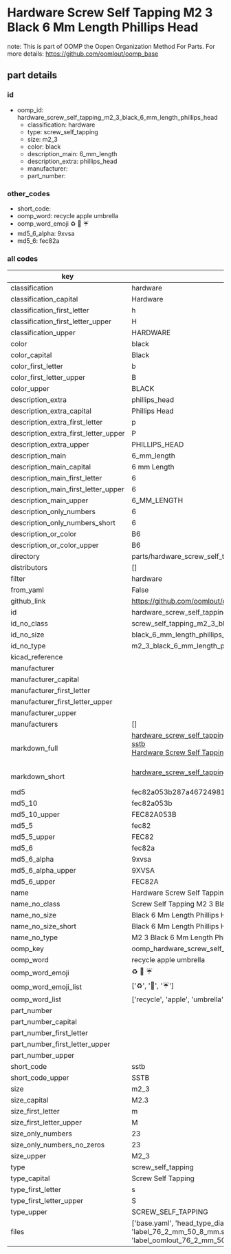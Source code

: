 # Hardware Screw Self Tapping M2 3 Black 6 Mm Length Phillips Head  

note: This is part of OOMP the Oopen Organization Method For Parts. For more details: https://github.com/oomlout/oomp_base

##  part details





### id
* oomp_id: hardware_screw_self_tapping_m2_3_black_6_mm_length_phillips_head
  * classification: hardware
  * type: screw_self_tapping
  * size: m2_3
  * color: black
  * description_main: 6_mm_length
  * description_extra: phillips_head
  * manufacturer: 
  * part_number: 

### other_codes
* short_code: 
* oomp_word: recycle apple umbrella
* oomp_word_emoji :recycle: :apple: :umbrella:
* md5_6_alpha: 9xvsa
* md5_6: fec82a

### all codes 
| key | value |  
| --- | --- |  
| classification | hardware |  
| classification_capital | Hardware |  
| classification_first_letter | h |  
| classification_first_letter_upper | H |  
| classification_upper | HARDWARE |  
| color | black |  
| color_capital | Black |  
| color_first_letter | b |  
| color_first_letter_upper | B |  
| color_upper | BLACK |  
| description_extra | phillips_head |  
| description_extra_capital | Phillips Head |  
| description_extra_first_letter | p |  
| description_extra_first_letter_upper | P |  
| description_extra_upper | PHILLIPS_HEAD |  
| description_main | 6_mm_length |  
| description_main_capital | 6 mm Length |  
| description_main_first_letter | 6 |  
| description_main_first_letter_upper | 6 |  
| description_main_upper | 6_MM_LENGTH |  
| description_only_numbers | 6 |  
| description_only_numbers_short | 6 |  
| description_or_color | B6 |  
| description_or_color_upper | B6 |  
| directory | parts/hardware_screw_self_tapping_m2_3_black_6_mm_length_phillips_head |  
| distributors | [] |  
| filter | hardware |  
| from_yaml | False |  
| github_link | https://github.com/oomlout/oomlout_oomp_part_src/tree/main/parts/hardware_screw_self_tapping_m2_3_black_6_mm_length_phillips_head/working |  
| id | hardware_screw_self_tapping_m2_3_black_6_mm_length_phillips_head |  
| id_no_class | screw_self_tapping_m2_3_black_6_mm_length_phillips_head |  
| id_no_size | black_6_mm_length_phillips_head |  
| id_no_type | m2_3_black_6_mm_length_phillips_head |  
| kicad_reference |  |  
| manufacturer |  |  
| manufacturer_capital |  |  
| manufacturer_first_letter |  |  
| manufacturer_first_letter_upper |  |  
| manufacturer_upper |  |  
| manufacturers | [] |  
| markdown_full | [hardware_screw_self_tapping_m2_3_black_6_mm_length_phillips_head](https://github.com/oomlout/oomlout_oomp_part_src/tree/main/parts/hardware_screw_self_tapping_m2_3_black_6_mm_length_phillips_head/working)<br>[sstb](https://github.com/oomlout/oomlout_oomp_part_src/tree/main/parts/hardware_screw_self_tapping_m2_3_black_6_mm_length_phillips_head/working)<br>[Hardware Screw Self Tapping M2 3 Black 6 Mm Length Phillips Head](https://github.com/oomlout/oomlout_oomp_part_src/tree/main/parts/hardware_screw_self_tapping_m2_3_black_6_mm_length_phillips_head/working)<br><br> |  
| markdown_short | [hardware_screw_self_tapping_m2_3_black_6_mm_length_phillips_head](https://github.com/oomlout/oomlout_oomp_part_src/tree/main/parts/hardware_screw_self_tapping_m2_3_black_6_mm_length_phillips_head/working)<br><br> |  
| md5 | fec82a053b287a46724981b229dc5071 |  
| md5_10 | fec82a053b |  
| md5_10_upper | FEC82A053B |  
| md5_5 | fec82 |  
| md5_5_upper | FEC82 |  
| md5_6 | fec82a |  
| md5_6_alpha | 9xvsa |  
| md5_6_alpha_upper | 9XVSA |  
| md5_6_upper | FEC82A |  
| name | Hardware Screw Self Tapping M2 3 Black 6 Mm Length Phillips Head |  
| name_no_class | Screw Self Tapping M2 3 Black 6 Mm Length Phillips Head |  
| name_no_size | Black 6 Mm Length Phillips Head |  
| name_no_size_short | Black 6 Mm Length Phillips Head |  
| name_no_type | M2 3 Black 6 Mm Length Phillips Head |  
| oomp_key | oomp_hardware_screw_self_tapping_m2_3_black_6_mm_length_phillips_head |  
| oomp_word | recycle apple umbrella |  
| oomp_word_emoji | :recycle: :apple: :umbrella: |  
| oomp_word_emoji_list | [':recycle:', ':apple:', ':umbrella:'] |  
| oomp_word_list | ['recycle', 'apple', 'umbrella'] |  
| part_number |  |  
| part_number_capital |  |  
| part_number_first_letter |  |  
| part_number_first_letter_upper |  |  
| part_number_upper |  |  
| short_code | sstb |  
| short_code_upper | SSTB |  
| size | m2_3 |  
| size_capital | M2.3 |  
| size_first_letter | m |  
| size_first_letter_upper | M |  
| size_only_numbers | 23 |  
| size_only_numbers_no_zeros | 23 |  
| size_upper | M2_3 |  
| type | screw_self_tapping |  
| type_capital | Screw Self Tapping |  
| type_first_letter | s |  
| type_first_letter_upper | S |  
| type_upper | SCREW_SELF_TAPPING |  
| files | ['base.yaml', 'head_type_diagram.png', 'label_15_mm_30_mm.pdf', 'label_15_mm_30_mm.svg', 'label_76_2_mm_50_8_mm.pdf', 'label_76_2_mm_50_8_mm.svg', 'label_bolt_76_2_mm_50_8_mm.pdf', 'label_bolt_76_2_mm_50_8_mm.svg', 'label_oomlout_76_2_mm_50_8_mm.pdf', 'label_oomlout_76_2_mm_50_8_mm.svg', 'readme.md', 'type_diagram.png', 'working.json', 'working.yaml'] |  
